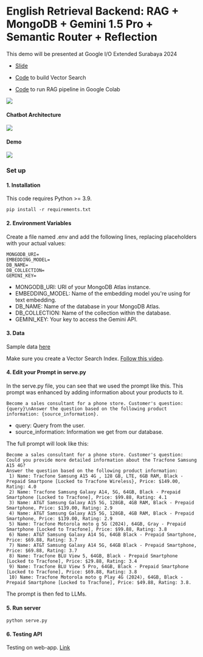 # English Retrieval Backend: RAG + MongoDB + Gemini 1.5 Pro + Semantic Router + Reflection


This demo will be presented at Google I/O Extended Surabaya 2024


- [Slide](https://docs.google.com/presentation/d/1-noqqG8xCfIzS3H1lmG6dpJ-xROcdM54rATWxe7cxhM/edit?usp=sharing)

- [Code](https://colab.research.google.com/drive/1WU_XGl4jGcrMQq-1zhDUsTDcpsVxflXD?usp=sharing) to build Vector Search
- [Code](https://colab.research.google.com/drive/1x4Yd7bRLbJoUePKF6pctncIvejrfkn3F?usp=sharing) to run RAG pipeline in Google Colab

![](https://storage.googleapis.com/mle-courses-prod/users/61b6fa1ba83a7e37c8309756/private-files/43a13ba0-48e7-11ef-bf69-71eafa46c86b-Screen_Shot_2024_07_23_at_18.32.32.png)


#### Chatbot Architecture

![](https://storage.googleapis.com/mle-courses-prod/users/61b869ca9c3c5e00292bb42d/private-files/f8928780-3da7-11ef-a9c5-539ef4fa11ba-Screen_Shot_2024_07_09_at_11.01.45.png)


#### Demo

![](https://storage.googleapis.com/mle-courses-prod/users/61b6fa1ba83a7e37c8309756/private-files/4e600bd0-48e6-11ef-bf69-71eafa46c86b-452670670_7898243190231450_1194215039024506002_n.jpg)


### Set up

#### 1. Installation
This code requires Python >= 3.9.


```
pip install -r requirements.txt
```

#### 2. Environment Variables

Create a file named .env and add the following lines, replacing placeholders with your actual values:

```
MONGODB_URI=
EMBEDDING_MODEL=
DB_NAME=
DB_COLLECTION=
GEMINI_KEY=
```

- MONGODB_URI: URI of your MongoDB Atlas instance.
- EMBEDDING_MODEL: Name of the embedding model you're using for text embedding.
- DB_NAME: Name of the database in your MongoDB Atlas.
- DB_COLLECTION: Name of the collection within the database.
- GEMINI_KEY: Your key to access the Gemini API.

#### 3. Data

Sample data [here](https://drive.google.com/file/d/1s1WQ2wLW7TKK0fhHH74OZu9E3XlWTfsS/view?usp=sharing)

Make sure you create a Vector Search Index. [Follow this video](https://youtu.be/jZ4hN4evesg?si=ZbXAMlQ4dsBQU_oI&t=2076).

#### 4. Edit your Prompt in serve.py

In the serve.py file, you can see that we used the prompt like this. This prompt was enhanced by adding information about your products to it.

```
Become a sales consultant for a phone store. Customer's question: {query}\nAnswer the question based on the following product information: {source_information}.
```

- query: Query from the user.
- source_information: Information we get from our database.

The full prompt will look like this:

```
Become a sales consultant for a phone store. Customer's question: Could you provide more detailed information about the Tracfone Samsung A15 4G?
Answer the question based on the following product information:
 1) Name: Tracfone Samsung A15 4G , 128 GB, LTE, 6GB RAM, Black - Prepaid Smartpone [Locked to Tracfone Wireless}, Price: $149.00, Rating: 4.0
 2) Name: Tracfone Samsung Galaxy A14, 5G, 64GB, Black - Prepaid Smartphone [Locked to Tracfone], Price: $99.88, Rating: 4.1
 3) Name: AT&T Samsung Galaxy A15 5G, 128GB, 4GB RAM, Black - Prepaid Smartphone, Price: $139.00, Rating: 2.9
 4) Name: AT&T Samsung Galaxy A15 5G, 128GB, 4GB RAM, Black - Prepaid Smartphone, Price: $139.00, Rating: 2.9
 5) Name: Tracfone Motorola moto g 5G (2024), 64GB, Gray - Prepaid Smartphone [Locked to Tracfone], Price: $99.88, Rating: 3.8
 6) Name: AT&T Samsung Galaxy A14 5G, 64GB Black - Prepaid Smartphone, Price: $69.88, Rating: 3.7
 7) Name: AT&T Samsung Galaxy A14 5G, 64GB Black - Prepaid Smartphone, Price: $69.88, Rating: 3.7
 8) Name: Tracfone BLU View 5, 64GB, Black - Prepaid Smartphone [Locked to Tracfone], Price: $29.88, Rating: 3.4
 9) Name: Tracfone BLU View 5 Pro, 64GB, Black - Prepaid Smartphone [Locked to Tracfone], Price: $69.88, Rating: 3.8
 10) Name: Tracfone Motorola moto g Play 4G (2024), 64GB, Black - Prepaid Smartphone [Locked to Tracfone], Price: $49.88, Rating: 3.8.

```

The prompt is then fed to LLMs.

#### 5. Run server

```
python serve.py
```

#### 6. Testing API

Testing on web-app. [Link](https://github.com/bangoc123/protonx-ai-app-UI)

